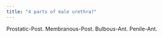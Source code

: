 ```yaml
---
title: "4 parts of male urethra?"
---
```

Prostatic-Post. Membranous-Post. Bulbous-Ant. Penile-Ant.

